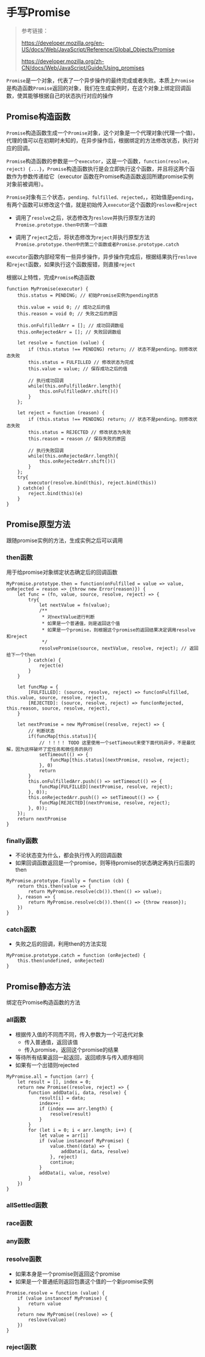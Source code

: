 # 手写Promise

> 参考链接：
>
> https://developer.mozilla.org/en-US/docs/Web/JavaScript/Reference/Global_Objects/Promise
>
> https://developer.mozilla.org/zh-CN/docs/Web/JavaScript/Guide/Using_promises

`Promise`是一个对象，代表了一个异步操作的最终完成或者失败。本质上`Promise`是构造函数`Promise`返回的对象，我们在生成实例时，在这个对象上绑定回调函数，使其能够根据自己的状态执行对应的操作

## Promise构造函数

`Promise`构造函数生成一个`Promise`对象，这个对象是一个代理对象(代理一个值)，代理的值可以在初期时未知的，在异步操作后，根据绑定的方法修改状态，执行对应的回调。

`Promise`构造函数的参数是一个`executor`，这是一个函数，`function(resolve, reject) {...}`，`Promise`构造函数执行是会立即执行这个函数，并且将这两个函数作为参数传递给它（executor 函数在Promise构造函数返回所建promise实例对象前被调用）。

`Promise`对象有三个状态，`pending、fulfilled、rejected`，，初始值是`pending`，有两个函数可以修改这个值，就是初始传入`executor`这个函数的`reslove`和`reject`

* 调用了`resolve`之后，状态修改为`reslove`并执行原型方法的`Promise.prototype.then中的第一个函数`

* 调用了`reject`之后，将状态修改为`reject`并执行原型方法`Promise.prototype.then中的第二个函数或者Promise.prototype.catch`

`executor`函数内部经常有一些异步操作，异步操作完成后，根据结果执行`reslove`和`reject`函数，如果执行这个函数报错，则直接`reject`

根据以上特性，完成`Promise`构造函数

```
function MyPromise(executor) {
	this.status = PENDING; // 初始Promise实例为pending状态

	this.value = void 0; // 成功之后的值
	this.reason = void 0; // 失败之后的原因

	this.onFulfilledArr = []; // 成功回调数组
	this.onRejectedArr = []; // 失败回调数组

	let resolve = function (value) {
		if (this.status !== PENDING) return; // 状态不是pending，则修改状态失败
		this.status = FULFILLED // 修改状态为完成
		this.value = value; // 保存成功之后的值

		// 执行成功回调
		while(this.onFulfilledArr.length){
			this.onFulfilledArr.shift()()
		}
	};

	let reject = function (reason) {
		if (this.status !== PENDING) return; // 状态不是pending，则修改状态失败
		this.status = REJECTED // 修改状态为失败
		this.reason = reason // 保存失败的原因

		// 执行失败回调
		while(this.onRejectedArr.length){
			this.onRejectedArr.shift()()
		}
	};
	try{
		executor(resolve.bind(this), reject.bind(this))
	} catch(e) {
		reject.bind(this)(e)
	}
}
```

## Promise原型方法

跟随promise实例的方法，生成实例之后可以调用

### then函数

用于给promise对象绑定状态确定后的回调函数

```
MyPromise.prototype.then = function(onFulfilled = value => value, onRejected = reason => {throw new Error(reason)}) {
	let func = (fn, value, source, resolve, reject) => {
		try{
			let nextValue = fn(value);
			/**
			 * 对nextValue进行判断
			 * 如果是一个普通值，则是返回这个值
			 * 如果是一个promise，则根据这个promise的返回结果决定调用resolve和reject
			 */
			resolvePromise(source, nextValue, resolve, reject); // 返回给下一个then
		} catch(e) {
			reject(e)
		}
	}

	let funcMap = {
		[FULFILLED]: (source, resolve, reject) => func(onFulfilled, this.value, source, resolve, reject),
		[REJECTED]: (source, resolve, reject) => func(onRejected, this.reason, source, resolve, reject),
	}
	
	let nextPromise = new MyPromise((resolve, reject) => {
		// 判断状态
		if(funcMap[this.status]){
			// ！！！！ TODO 这里使用一个setTimeout来使下面代码异步，不是最优解，因为这样破坏了宏任务和微任务的执行
			setTimeout(() => {
				funcMap[this.status](nextPromise, resolve, reject);
			}, 0)
			return 
		}
		this.onFulfilledArr.push(() => setTimeout(() => {
			funcMap[FULFILLED](nextPromise, resolve, reject);
		}, 0));
		this.onRejectedArr.push(() => setTimeout(() => {
			funcMap[REJECTED](nextPromise, resolve, reject);
		}, 0));
	});
	return nextPromise
}
```

### finally函数

* 不论状态变为什么，都会执行传入的回调函数
* 如果回调函数返回是一个promise，则等待promise的状态确定再执行后面的then

```
MyPromise.prototype.finally = function (cb) {
	return this.then(value => {
		return MyPromise.resolve(cb()).then(() => value);
	}, reason => {
		return MyPromise.resolve(cb()).then(() => {throw reason});
	})
}
```

### catch函数

* 失败之后的回调，利用then的方法实现

```
MyPromise.prototype.catch = function (onRejected) {
	this.then(undefined, onRejected)
}
```

## Promise静态方法

绑定在Promise构造函数的方法

### all函数

* 根据传入值的不同而不同，传入参数为一个可迭代对象
  * 传入普通值，返回该值
  * 传入promise，返回这个promise的结果
* 等待所有结果返回一起返回，返回顺序与传入顺序相同
* 如果有一个出错则rejected

```
MyPromise.all = function (arr) {
	let result = [], index = 0;
	return new Promise((resolve, reject) => {
		function addData(i, data, resolve) {
			result[i] = data;
			index++;
			if (index === arr.length) {
				resolve(result)
			}
		}
		for (let i = 0; i < arr.length; i++) {
			let value = arr[i]
			if (value instanceof MyPromise) {
				value.then((data) => {
					addData(i, data, resolve)
				}, reject)
				continue;
			}
			addData(i, value, resolve)
		}
	})
}
```

### allSettled函数



### race函数



### any函数



### resolve函数

* 如果本身是一个promise则返回这个promise
* 如果是一个普通纸则返回包裹这个值的一个新promise实例

```
Promise.resolve = function (value) {
	if (value instanceof MyPromise) {
		return value
	}
	return new MyPromise((reslove) => {
		reslove(value)
	})
}
```



### reject函数

